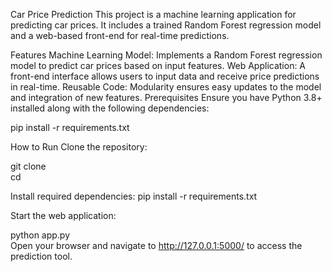 Car Price Prediction
This project is a machine learning application for predicting car prices. It includes a trained Random Forest regression model and a web-based front-end for real-time predictions.

Features
Machine Learning Model: Implements a Random Forest regression model to predict car prices based on input features.
Web Application: A front-end interface allows users to input data and receive price predictions in real-time.
Reusable Code: Modularity ensures easy updates to the model and integration of new features.
Prerequisites
Ensure you have Python 3.8+ installed along with the following dependencies:


pip install -r requirements.txt  

How to Run
Clone the repository:

git clone <repository-url>  
cd <repository-directory>  

Install required dependencies:
pip install -r requirements.txt  


Start the web application:

python app.py  
Open your browser and navigate to http://127.0.0.1:5000/ to access the prediction tool.
